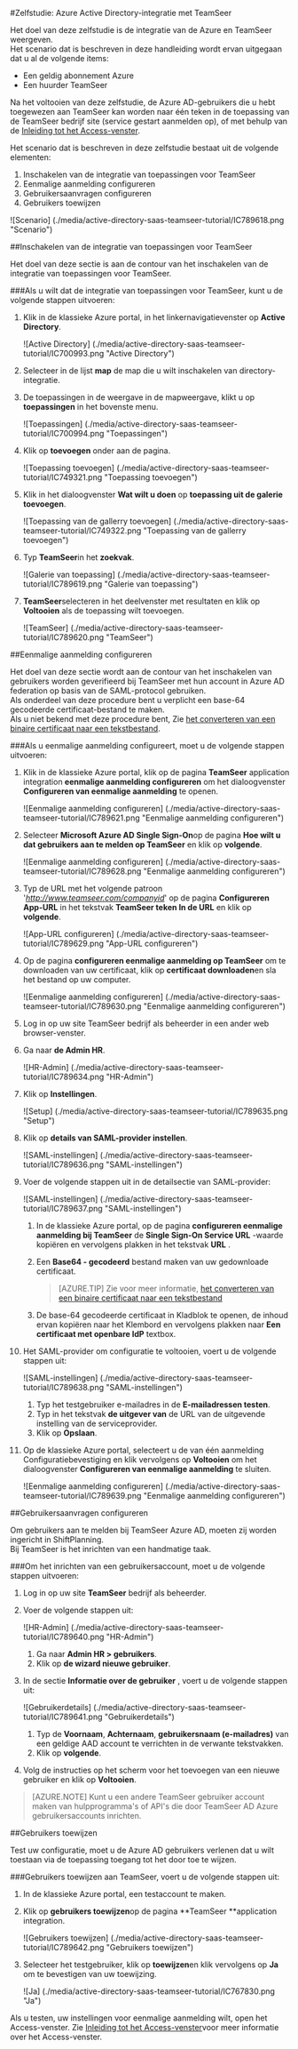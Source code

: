 <properties 
    pageTitle="Zelfstudie: Azure Active Directory-integratie met TeamSeer | Microsoft Azure" 
    description="Meer informatie over het TeamSeer met Azure Active Directory gebruiken voor het inschakelen van eenmalige aanmelding, geautomatiseerde provisioning en meer!" 
    services="active-directory" 
    authors="jeevansd"  
    documentationCenter="na" 
    manager="femila"/>
<tags 
    ms.service="active-directory" 
    ms.devlang="na" 
    ms.topic="article" 
    ms.tgt_pltfrm="na" 
    ms.workload="identity" 
    ms.date="09/11/2016" 
    ms.author="jeedes" />

#<a name="tutorial-azure-active-directory-integration-with-teamseer"></a>Zelfstudie: Azure Active Directory-integratie met TeamSeer
  
Het doel van deze zelfstudie is de integratie van de Azure en TeamSeer weergeven.  
Het scenario dat is beschreven in deze handleiding wordt ervan uitgegaan dat u al de volgende items:

-   Een geldig abonnement Azure
-   Een huurder TeamSeer
  
Na het voltooien van deze zelfstudie, de Azure AD-gebruikers die u hebt toegewezen aan TeamSeer kan worden naar één teken in de toepassing van de TeamSeer bedrijf site (service gestart aanmelden op), of met behulp van de [Inleiding tot het Access-venster](active-directory-saas-access-panel-introduction.md).
  
Het scenario dat is beschreven in deze zelfstudie bestaat uit de volgende elementen:

1.  Inschakelen van de integratie van toepassingen voor TeamSeer
2.  Eenmalige aanmelding configureren
3.  Gebruikersaanvragen configureren
4.  Gebruikers toewijzen

![Scenario] (./media/active-directory-saas-teamseer-tutorial/IC789618.png "Scenario")

##<a name="enabling-the-application-integration-for-teamseer"></a>Inschakelen van de integratie van toepassingen voor TeamSeer
  
Het doel van deze sectie is aan de contour van het inschakelen van de integratie van toepassingen voor TeamSeer.

###<a name="to-enable-the-application-integration-for-teamseer-perform-the-following-steps"></a>Als u wilt dat de integratie van toepassingen voor TeamSeer, kunt u de volgende stappen uitvoeren:

1.  Klik in de klassieke Azure portal, in het linkernavigatievenster op **Active Directory**.

    ![Active Directory] (./media/active-directory-saas-teamseer-tutorial/IC700993.png "Active Directory")

2.  Selecteer in de lijst **map** de map die u wilt inschakelen van directory-integratie.

3.  De toepassingen in de weergave in de mapweergave, klikt u op **toepassingen** in het bovenste menu.

    ![Toepassingen] (./media/active-directory-saas-teamseer-tutorial/IC700994.png "Toepassingen")

4.  Klik op **toevoegen** onder aan de pagina.

    ![Toepassing toevoegen] (./media/active-directory-saas-teamseer-tutorial/IC749321.png "Toepassing toevoegen")

5.  Klik in het dialoogvenster **Wat wilt u doen** op **toepassing uit de galerie toevoegen**.

    ![Toepassing van de gallerry toevoegen] (./media/active-directory-saas-teamseer-tutorial/IC749322.png "Toepassing van de gallerry toevoegen")

6.  Typ **TeamSeer**in het **zoekvak**.

    ![Galerie van toepassing] (./media/active-directory-saas-teamseer-tutorial/IC789619.png "Galerie van toepassing")

7.  **TeamSeer**selecteren in het deelvenster met resultaten en klik op **Voltooien** als de toepassing wilt toevoegen.

    ![TeamSeer] (./media/active-directory-saas-teamseer-tutorial/IC789620.png "TeamSeer")

##<a name="configuring-single-sign-on"></a>Eenmalige aanmelding configureren
  
Het doel van deze sectie wordt aan de contour van het inschakelen van gebruikers worden geverifieerd bij TeamSeer met hun account in Azure AD federation op basis van de SAML-protocol gebruiken.  
Als onderdeel van deze procedure bent u verplicht een base-64 gecodeerde certificaat-bestand te maken.  
Als u niet bekend met deze procedure bent, Zie [het converteren van een binaire certificaat naar een tekstbestand](http://youtu.be/PlgrzUZ-Y1o).

###<a name="to-configure-single-sign-on-perform-the-following-steps"></a>Als u eenmalige aanmelding configureert, moet u de volgende stappen uitvoeren:

1.  Klik in de klassieke Azure portal, klik op de pagina **TeamSeer** application integration **eenmalige aanmelding configureren** om het dialoogvenster **Configureren van eenmalige aanmelding** te openen.

    ![Eenmalige aanmelding configureren] (./media/active-directory-saas-teamseer-tutorial/IC789621.png "Eenmalige aanmelding configureren")

2.  Selecteer **Microsoft Azure AD Single Sign-On**op de pagina **Hoe wilt u dat gebruikers aan te melden op TeamSeer** en klik op **volgende**.

    ![Eenmalige aanmelding configureren] (./media/active-directory-saas-teamseer-tutorial/IC789628.png "Eenmalige aanmelding configureren")

3.  Typ de URL met het volgende patroon '*http://www.teamseer.com/companyid*' op de pagina **Configureren App-URL** in het tekstvak **TeamSeer teken In de URL** en klik op **volgende**.

    ![App-URL configureren] (./media/active-directory-saas-teamseer-tutorial/IC789629.png "App-URL configureren")

4.  Op de pagina **configureren eenmalige aanmelding op TeamSeer** om te downloaden van uw certificaat, klik op **certificaat downloaden**en sla het bestand op uw computer.

    ![Eenmalige aanmelding configureren] (./media/active-directory-saas-teamseer-tutorial/IC789630.png "Eenmalige aanmelding configureren")

5.  Log in op uw site TeamSeer bedrijf als beheerder in een ander web browser-venster.

6.  Ga naar **de Admin HR**.

    ![HR-Admin] (./media/active-directory-saas-teamseer-tutorial/IC789634.png "HR-Admin")

7.  Klik op **Instellingen**.

    ![Setup] (./media/active-directory-saas-teamseer-tutorial/IC789635.png "Setup")

8.  Klik op **details van SAML-provider instellen**.

    ![SAML-instellingen] (./media/active-directory-saas-teamseer-tutorial/IC789636.png "SAML-instellingen")

9.  Voer de volgende stappen uit in de detailsectie van SAML-provider:

    ![SAML-instellingen] (./media/active-directory-saas-teamseer-tutorial/IC789637.png "SAML-instellingen")

    1.  In de klassieke Azure portal, op de pagina **configureren eenmalige aanmelding bij TeamSeer** de **Single Sign-On Service URL** -waarde kopiëren en vervolgens plakken in het tekstvak **URL** .
    2.  Een **Base64 - gecodeerd** bestand maken van uw gedownloade certificaat.  

        >[AZURE.TIP] Zie voor meer informatie, [het converteren van een binaire certificaat naar een tekstbestand](http://youtu.be/PlgrzUZ-Y1o)

    3.  De base-64 gecodeerde certificaat in Kladblok te openen, de inhoud ervan kopiëren naar het Klembord en vervolgens plakken naar **Een certificaat met openbare IdP** textbox.

10. Het SAML-provider om configuratie te voltooien, voert u de volgende stappen uit:

    ![SAML-instellingen] (./media/active-directory-saas-teamseer-tutorial/IC789638.png "SAML-instellingen")

    1.  Typ het testgebruiker e-mailadres in de **E-mailadressen testen**.
    2.  Typ in het tekstvak **de uitgever van** de URL van de uitgevende instelling van de serviceprovider.
    3.  Klik op **Opslaan**.

11. Op de klassieke Azure portal, selecteert u de van één aanmelding Configuratiebevestiging en klik vervolgens op **Voltooien** om het dialoogvenster **Configureren van eenmalige aanmelding** te sluiten.

    ![Eenmalige aanmelding configureren] (./media/active-directory-saas-teamseer-tutorial/IC789639.png "Eenmalige aanmelding configureren")

##<a name="configuring-user-provisioning"></a>Gebruikersaanvragen configureren
  
Om gebruikers aan te melden bij TeamSeer Azure AD, moeten zij worden ingericht in ShiftPlanning.  
Bij TeamSeer is het inrichten van een handmatige taak.

###<a name="to-provision-a-user-accounts-perform-the-following-steps"></a>Om het inrichten van een gebruikersaccount, moet u de volgende stappen uitvoeren:

1.  Log in op uw site **TeamSeer** bedrijf als beheerder.

2.  Voer de volgende stappen uit:

    ![HR-Admin] (./media/active-directory-saas-teamseer-tutorial/IC789640.png "HR-Admin")

    1.  Ga naar **Admin HR \> gebruikers**.
    2.  Klik op **de wizard nieuwe gebruiker**.

3.  In de sectie **Informatie over de gebruiker** , voert u de volgende stappen uit:

    ![Gebruikerdetails] (./media/active-directory-saas-teamseer-tutorial/IC789641.png "Gebruikerdetails")

    1.  Typ de **Voornaam**, **Achternaam**, **gebruikersnaam (e-mailadres)** van een geldige AAD account te verrichten in de verwante tekstvakken.
    2.  Klik op **volgende**.

4.  Volg de instructies op het scherm voor het toevoegen van een nieuwe gebruiker en klik op **Voltooien**.

>[AZURE.NOTE] Kunt u een andere TeamSeer gebruiker account maken van hulpprogramma's of API's die door TeamSeer AD Azure gebruikersaccounts inrichten.

##<a name="assigning-users"></a>Gebruikers toewijzen
  
Test uw configuratie, moet u de Azure AD gebruikers verlenen dat u wilt toestaan via de toepassing toegang tot het door toe te wijzen.

###<a name="to-assign-users-to-teamseer-perform-the-following-steps"></a>Gebruikers toewijzen aan TeamSeer, voert u de volgende stappen uit:

1.  In de klassieke Azure portal, een testaccount te maken.

2.  Klik op **gebruikers toewijzen**op de pagina **TeamSeer **application integration.

    ![Gebruikers toewijzen] (./media/active-directory-saas-teamseer-tutorial/IC789642.png "Gebruikers toewijzen")

3.  Selecteer het testgebruiker, klik op **toewijzen**en klik vervolgens op **Ja** om te bevestigen van uw toewijzing.

    ![Ja] (./media/active-directory-saas-teamseer-tutorial/IC767830.png "Ja")
  
Als u testen, uw instellingen voor eenmalige aanmelding wilt, open het Access-venster. Zie [Inleiding tot het Access-venster](active-directory-saas-access-panel-introduction.md)voor meer informatie over het Access-venster.